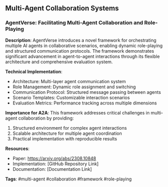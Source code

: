 ## Multi-Agent Collaboration Systems

### AgentVerse: Facilitating Multi-Agent Collaboration and Role-Playing

**Description**:
AgentVerse introduces a novel framework for orchestrating multiple AI agents in collaborative scenarios, enabling dynamic role-playing and structured communication protocols. The framework demonstrates significant advancement in agent-to-agent interactions through its flexible architecture and comprehensive evaluation system.

**Technical Implementation**:
- Architecture: Multi-layer agent communication system
- Role Management: Dynamic role assignment and switching
- Communication Protocol: Structured message passing between agents
- Scenario Templates: Customizable interaction scenarios
- Evaluation Metrics: Performance tracking across multiple dimensions

**Importance for A2A**:
This framework addresses critical challenges in multi-agent collaboration by providing:
1. Structured environment for complex agent interactions
2. Scalable architecture for multiple agent coordination
3. Practical implementation with reproducible results

**Resources**:
- Paper: https://arxiv.org/abs/2308.10848
- Implementation: [GitHub Repository Link]
- Documentation: [Documentation Link]

**Tags**: #multi-agent #collaboration #framework #role-playing
